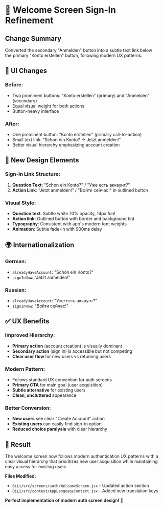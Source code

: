 # 🎯 Welcome Screen Sign-In Refinement

## **Change Summary**
Converted the secondary "Anmelden" button into a subtle text link below the primary "Konto erstellen" button, following modern UX patterns.

## **🎨 UI Changes**

### **Before:**
- Two prominent buttons: "Konto erstellen" (primary) and "Anmelden" (secondary)
- Equal visual weight for both actions
- Button-heavy interface

### **After:**
- One prominent button: "Konto erstellen" (primary call-to-action)
- Small text link: "Schon ein Konto? → Jetzt anmelden!"
- Better visual hierarchy emphasizing account creation

## **📱 New Design Elements**

### **Sign-In Link Structure:**
1. **Question Text**: "Schon ein Konto?" / "Уже есть аккаунт?"
2. **Action Link**: "Jetzt anmelden!" / "Войти сейчас!" in outlined button

### **Visual Style:**
- **Question text**: Subtle white 70% opacity, 14px font
- **Action link**: Outlined button with border and background tint
- **Typography**: Consistent with app's modern font weights
- **Animation**: Subtle fade-in with 900ms delay

## **🌍 Internationalization**

### **German:**
- `alreadyHaveAccount`: "Schon ein Konto?"
- `signInNow`: "Jetzt anmelden!"

### **Russian:**
- `alreadyHaveAccount`: "Уже есть аккаунт?"
- `signInNow`: "Войти сейчас!"

## **✅ UX Benefits**

### **Improved Hierarchy:**
- **Primary action** (account creation) is visually dominant
- **Secondary action** (sign in) is accessible but not competing
- **Clear user flow** for new users vs returning users

### **Modern Pattern:**
- Follows standard UX convention for auth screens
- **Primary CTA** for main goal (user acquisition)
- **Subtle alternative** for existing users
- **Clean, uncluttered** appearance

### **Better Conversion:**
- **New users** see clear "Create Account" action
- **Existing users** can easily find sign-in option
- **Reduced choice paralysis** with clear hierarchy

## **🎯 Result**
The welcome screen now follows modern authentication UX patterns with a clear visual hierarchy that prioritizes new user acquisition while maintaining easy access for existing users.

**Files Modified:**
- `BiLi/src/screens/auth/WelcomeScreen.jsx` - Updated action section
- `BiLi/src/context/AppLanguageContext.jsx` - Added new translation keys

**Perfect implementation of modern auth screen design! 🚀**
